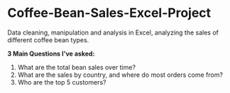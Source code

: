 # Coffee-Bean-Sales-Excel-Project
Data cleaning, manipulation and analysis in Excel, analyzing the sales of different coffee bean types.

**3 Main Questions I've asked:**

1. What are the total bean sales over time?
2. What are the sales by country, and where do most orders come from?
3. Who are the top 5 customers?
